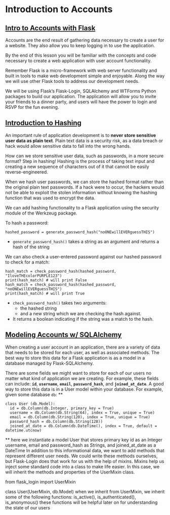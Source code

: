 # Introduction to Accounts

## [Intro to Accounts with Flask](https://www.codecademy.com/courses/learn-flask/lessons/flask-accounts/exercises/intro-to-accounts-with-flask)

Accounts are the end result of gathering data necessary to create a user for a website. 
They also allow you to keep logging in to use the application.

By the end of this lesson you will be familiar with the concepts and code necessary to create a web application with user account functionality.

Remember Flask is a micro-framework with web server functionality and built in tools to make web development simple and enjoyable. 
Along the way we will use other Flask tools to address our development needs.

We will be using Flask’s Flask-Login, SQLAlchemy and WTForms Python packages to build our application. 
The application will allow you to invite your friends to a dinner party, and users will have the power to login and RSVP for the fun evening.

## [Introduction to Hashing](https://www.codecademy.com/courses/learn-flask/lessons/flask-accounts/exercises/intro-to-hashing)

An important rule of application development is to **never store sensitive user data as plain text**. 
Plain text data is a security risk, as a data breach or hack would allow sensitive data to fall into the wrong hands.

How can we store sensitive user data, such as passwords, in a more secure format? 
Step in hashing! 
Hashing is the process of taking text input and creating a new sequence of characters out of it that cannot be easily reverse-engineered.

When we hash user passwords, we can store the hashed format rather than the original plain text passwords. 
If a hack were to occur, the hackers would not be able to exploit the stolen information without knowing the hashing function that was used to encrypt the data.

We can add hashing functionality to a Flask application using the security module of the Werkzeug package.

To hash a password:
```
hashed_password = generate_password_hash("noONEwillEVERguessTHIS")
```
* `generate_password_hash()` takes a string as an argument and returns a hash of the string

We can also check a user-entered password against our hashed password to check for a match:
```
hash_match = check_password_hash(hashed_password, "IloveTHEcolorPURPLE123")
print(hash_match) # will print False 
hash_match = check_password_hash(hashed_password, "noONEwillEVERguessTHIS")
print(hash_match) # will print True 
```
* `check_password_hash()` takes two arguments: 
  * the hashed string 
  * and a new string 
which we are checking the hash against. 
* It returns a boolean indicating if the string was a match to the hash.

## [Modeling Accounts w/ SQLAlchemy](https://www.codecademy.com/courses/learn-flask/lessons/flask-accounts/exercises/modeling-accounts-wsqlalchemy)

When creating a user account in an application, there are a variety of data that needs to be stored for each user, as well as associated methods. 
The best way to store this data for a Flask application is as a model in a database managed by Flask-SQLAlchemy.

There are some fields we might want to store for each of our users no matter what kind of application we are creating. 
For example, these fields can include: **`id`**, **`username`**, **`email`**, **`password_hash`**, and **`joined_at_date`**. 
A good way to store this data is in a User model within your database. 
For example, given some database `db`:
**
```
class User (db.Model):
  id = db.Column(db.Integer, primary_key = True)
  username = db.Column(db.String(64), index = True, unique = True)
  email = db.Column(db.String(120), index = True, unique = True)
  password_hash = db.Column(db.String(128))
  joined_at_date = db.Column(db.DateTime(), index = True, default = datetime.utcnow)
```
**
here we instantiate a model User
that stores primary key id as an Integer
username, email and password_hash as Strings, and
joined_at_date as a DateTime
In addition to this informational data, we want to add methods that represent different user needs. We could write these methods ourselves, but Flask-Login does that work for us with the help of mixins. Mixins help us inject some standard code into a class to make life easier. In this case, we will inherit the methods and properties of the UserMixin class.

from flask_login import UserMixin
 
class User(UserMixin, db.Model)
when we inherit from UserMixin, we inherit some of the following functions: is_active(), is_authenticated(), is_anonymous()
these functions will be helpful later on for understanding the state of our users




